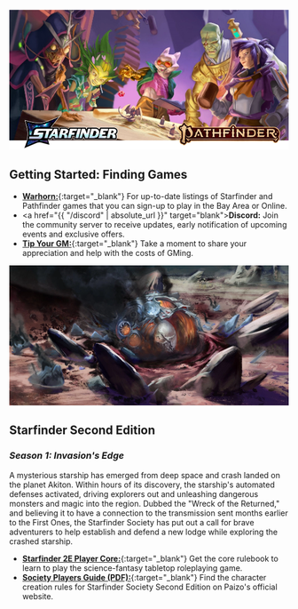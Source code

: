 
![Image](/assets/img/featured-starfinder-pathfinder.webp)

## Getting Started: Finding Games

- [**Warhorn:**](https://warhorn.net/events/tethyr-x-starfinder-pathfinder-2e){:target="_blank"} For up-to-date listings of Starfinder and Pathfinder games that you can sign-up to play in the Bay Area or Online.
- <a href="{{ "/discord" | absolute_url }}" target="blank">**Discord:**</a> Join the community server to receive updates, early notification of upcoming events and exclusive offers.
- [**Tip Your GM:**](https://ko-fi.com/tethyr){:target="_blank"} Take a moment to share your appreciation and help with the costs of GMing.

![Image](/assets/img/featured-wrecked-returned.webp)

## Starfinder Second Edition

### _Season 1: Invasion's Edge_ 
A mysterious starship has emerged from deep space and crash landed on the planet Akiton. Within hours of its discovery, the starship's automated defenses activated, driving explorers out and unleashing dangerous monsters and magic into the region. Dubbed the "Wreck of the Returned," and believing it to have a connection to the transmission sent months earlier to the First Ones, the Starfinder Society has put out a call for brave adventurers to help establish and defend a new lodge while exploring the crashed starship.
- [**Starfinder 2E Player Core:**](https://paizo.com/products/btq09jzb){:target="_blank"} Get the core rulebook to learn to play the science-fantasy tabletop roleplaying game.
- [**Society Players Guide (PDF):**](https://downloads.paizo.com/OP-Files/SFS+Invasions+Edge+Players+Guide.pdf){:target="_blank"} Find the character creation rules for Starfinder Society Second Edition on Paizo's official website.
